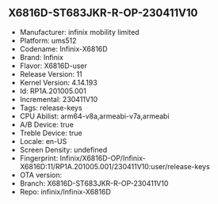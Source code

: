 ## X6816D-ST683JKR-R-OP-230411V10
- Manufacturer: infinix mobility limited
- Platform: ums512
- Codename: Infinix-X6816D
- Brand: Infinix
- Flavor: X6816D-user
- Release Version: 11
- Kernel Version: 4.14.193
- Id: RP1A.201005.001
- Incremental: 230411V10
- Tags: release-keys
- CPU Abilist: arm64-v8a,armeabi-v7a,armeabi
- A/B Device: true
- Treble Device: true
- Locale: en-US
- Screen Density: undefined
- Fingerprint: Infinix/X6816D-OP/Infinix-X6816D:11/RP1A.201005.001/230411V10:user/release-keys
- OTA version: 
- Branch: X6816D-ST683JKR-R-OP-230411V10
- Repo: infinix/Infinix-X6816D
